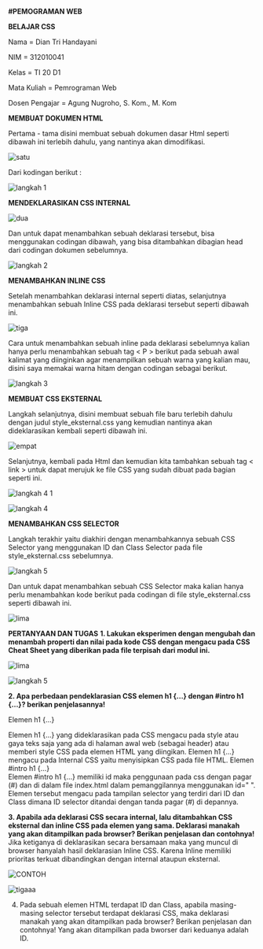 **#PEMOGRAMAN WEB**


**BELAJAR CSS**

Nama 			= Dian Tri Handayani 

NIM		    	= 312010041
    
Kelas			= TI 20 D1

Mata Kuliah		= Pemrograman Web

Dosen Pengajar	= Agung Nugroho, S. Kom., M. Kom

**MEMBUAT DOKUMEN HTML**

Pertama - tama disini membuat sebuah dokumen dasar Html seperti dibawah ini terlebih dahulu, yang nantinya akan dimodifikasi.

![satu](https://user-images.githubusercontent.com/101880835/160219386-a1fe9514-6842-46db-aba1-361e6b6af878.png)

Dari kodingan berikut :

![langkah 1](https://user-images.githubusercontent.com/101880835/160219458-10737d75-dba8-4f3f-a16c-6518de6040e9.png)


**MENDEKLARASIKAN CSS INTERNAL**

![dua](https://user-images.githubusercontent.com/101880835/160219640-70c12c38-7725-4677-83e4-2d7cf9eec607.png)

Dan untuk dapat menambahkan sebuah deklarasi tersebut, bisa menggunakan codingan dibawah, yang bisa ditambahkan dibagian head dari codingan dokumen sebelumnya.

![langkah 2](https://user-images.githubusercontent.com/101880835/160219630-8310ac7f-4c51-444d-9d64-59667272caa8.png)


**MENAMBAHKAN INLINE CSS**

Setelah menambahkan deklarasi internal seperti diatas, selanjutnya menambahkan sebuah Inline CSS pada deklarasi tersebut seperti dibawah ini.

![tiga](https://user-images.githubusercontent.com/101880835/160219906-7c404e79-a2fb-4c31-986f-2f76cc9ffe91.png)

Cara untuk menambahkan sebuah inline pada deklarasi sebelumnya kalian hanya perlu menambahkan sebuah tag < P > berikut pada sebuah awal kalimat yang diinginkan agar menampilkan sebuah warna yang kalian mau, disini saya memakai warna hitam dengan codingan sebagai berikut.

![langkah 3](https://user-images.githubusercontent.com/101880835/160219896-b53f4ec3-d214-473d-ace2-31e9b7b65996.png)


**MEMBUAT CSS EKSTERNAL**

Langkah selanjutnya, disini membuat sebuah file baru terlebih dahulu dengan judul style_eksternal.css yang kemudian nantinya akan dideklarasikan kembali seperti dibawah ini.

![empat](https://user-images.githubusercontent.com/101880835/160220937-a184ab34-100e-4de5-9332-98e7af6b07d2.png)

Selanjutnya, kembali pada Html dan kemudian kita tambahkan sebuah tag < link > untuk dapat merujuk ke file CSS yang sudah dibuat pada bagian seperti ini.

![langkah 4 1](https://user-images.githubusercontent.com/101880835/160220952-046dcd78-5871-48c7-925c-c2e14807b90d.png)

![langkah 4](https://user-images.githubusercontent.com/101880835/160220942-c358f2e2-8a4a-4b6a-a8a7-be2a8f3f3f3c.png)


**MENAMBAHKAN CSS SELECTOR**

Langkah terakhir yaitu diakhiri dengan menambahkannya sebuah CSS Selector yang menggunakan ID dan Class Selector pada file style_eksternal.css sebelumnya.

![langkah 5](https://user-images.githubusercontent.com/101880835/160220962-dccc182d-47a1-499a-afad-538ff805543a.png)

Dan untuk dapat menambahkan sebuah CSS Selector maka kalian hanya perlu menambahkan kode berikut pada codingan di file style_eksternal.css seperti dibawah ini.

![lima](https://user-images.githubusercontent.com/101880835/160221408-0367a6e4-a5d3-4a50-a72c-54e935703f43.png)




**PERTANYAAN DAN TUGAS**
**1. Lakukan eksperimen dengan mengubah dan menambah properti dan nilai pada kode CSS dengan mengacu pada CSS Cheat Sheet yang diberikan pada file terpisah dari modul ini.**

![lima](https://user-images.githubusercontent.com/101880835/160221408-0367a6e4-a5d3-4a50-a72c-54e935703f43.png)

![langkah 5](https://user-images.githubusercontent.com/101880835/160220962-dccc182d-47a1-499a-afad-538ff805543a.png)

**2. Apa perbedaan pendeklarasian CSS elemen h1 {...} dengan #intro h1 {...}? berikan penjelasannya!**

Elemen h1 {...}
 
Elemen h1 {...} yang dideklarasikan pada CSS mengacu pada style atau gaya teks saja yang ada di halaman awal web (sebagai header) atau memberi style CSS pada elemen HTML yang diingikan. Elemen h1 {...} mengacu pada Internal CSS yaitu menyisipkan CSS pada file HTML.
Elemen #intro h1 {...}    
Elemen #intro h1 {...} memiliki id maka penggunaan pada css dengan pagar (#) dan di dalam file index.html dalam pemanggilannya menggunakan id=" ". Elemen tersebut mengacu pada tampilan selector yang terdiri dari ID dan Class dimana ID selector ditandai dengan tanda pagar (#) di depannya.

**3. Apabila ada deklarasi CSS secara internal, lalu ditambahkan CSS eksternal dan inline CSS pada elemen yang sama. Deklarasi manakah yang akan ditampilkan pada browser? Berikan penjelasan dan contohnya!**
Jika ketiganya di deklarasikan secara bersamaan maka yang muncul di browser hanyalah hasil deklarasian Inline CSS. Karena Inline memiliki prioritas terkuat dibandingkan dengan internal ataupun eksternal.

![CONTOH](https://user-images.githubusercontent.com/101880835/160222319-09d704ab-5d2f-4aef-8a22-9ddf0afb3a1f.png)

![tigaaa](https://user-images.githubusercontent.com/101880835/160222369-4ee9a381-fa57-408b-a41a-05ba73547372.png)

4. Pada sebuah elemen HTML terdapat ID dan Class, apabila masing-masing selector tersebut terdapat deklarasi CSS, maka deklarasi manakah yang akan ditampilkan pada browser? Berikan penjelasan dan contohnya!
Yang akan ditampilkan pada bworser dari keduanya adalah ID.


